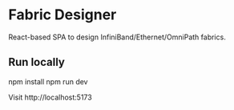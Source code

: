 # Fabric Designer

React-based SPA to design InfiniBand/Ethernet/OmniPath fabrics.

## Run locally

npm install
npm run dev

Visit http://localhost:5173
